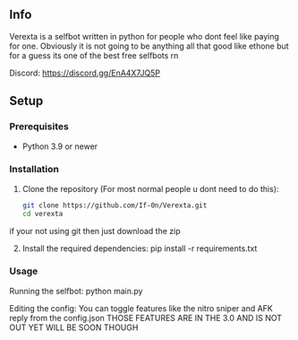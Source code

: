 ## Info
Verexta is a selfbot written in python for people who dont feel like paying for one.
Obviously it is not going to be anything all that good like ethone but for a guess its one of the best free selfbots rn

Discord: https://discord.gg/EnA4X7JQ5P

## Setup

### Prerequisites

- Python 3.9 or newer

### Installation

1. Clone the repository (For most normal people u dont need to do this):
   ```bash
   git clone https://github.com/If-0n/Verexta.git
   cd verexta

if your not using git then just download the zip

2. Install the required dependencies:
   pip install -r requirements.txt



### Usage
Running the selfbot:
    python main.py

Editing the config:
    You can toggle features like the nitro sniper and AFK reply from the config.json
    THOSE FEATURES ARE IN THE 3.0 AND IS NOT OUT YET WILL BE SOON THOUGH
